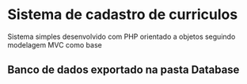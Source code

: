 # Sistema de cadastro de curriculos

Sistema simples desenvolvido com PHP orientado a objetos seguindo modelagem MVC
como base


## Banco de dados exportado na pasta Database

